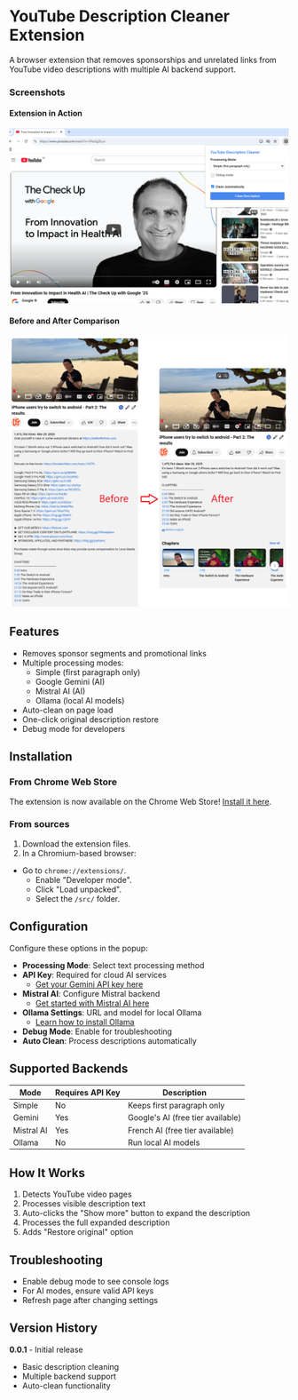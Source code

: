 # YouTube Description Cleaner Extension
A browser extension that removes sponsorships and unrelated links from YouTube video descriptions with multiple AI backend support.

### Screenshots

#### Extension in Action
![Screenshot of the extension in action](screenshots/screenshot1280_800.png)

#### Before and After Comparison
![Before and after comparison of a cleaned YouTube description](screenshots/before_after.png)

## Features

- Removes sponsor segments and promotional links
- Multiple processing modes:
  - Simple (first paragraph only)
  - Google Gemini (AI)
  - Mistral AI (AI)
  - Ollama (local AI models)
- Auto-clean on page load
- One-click original description restore
- Debug mode for developers

## Installation

### From Chrome Web Store

The extension is now available on the Chrome Web Store! [Install it here](https://chromewebstore.google.com/detail/youtube-description-rewri/bkifbmkpjodnagcldhlonpegnfolnlin).

### From sources

1. Download the extension files.
2. In a Chromium-based browser:
  - Go to `chrome://extensions/`.
    - Enable "Developer mode".
    - Click "Load unpacked".
    - Select the `/src/` folder.

## Configuration

Configure these options in the popup:

- **Processing Mode**: Select text processing method
- **API Key**: Required for cloud AI services
  - [Get your Gemini API key here](https://aistudio.google.com/app/apikey)
- **Mistral AI**: Configure Mistral backend
  - [Get started with Mistral AI here](https://docs.mistral.ai/getting-started/quickstart/)
- **Ollama Settings**: URL and model for local Ollama
  - [Learn how to install Ollama](https://ollama.ai)
- **Debug Mode**: Enable for troubleshooting
- **Auto Clean**: Process descriptions automatically

## Supported Backends

| Mode       | Requires API Key | Description                          |
|------------|------------------|--------------------------------------|
| Simple     | No               | Keeps first paragraph only           |
| Gemini     | Yes              | Google's AI (free tier available)    |
| Mistral AI | Yes              | French AI (free tier available)      |
| Ollama     | No               | Run local AI models                  |

## How It Works

1. Detects YouTube video pages
2. Processes visible description text
3. Auto-clicks the "Show more" button to expand the description
4. Processes the full expanded description
5. Adds "Restore original" option

## Troubleshooting

- Enable debug mode to see console logs
- For AI modes, ensure valid API keys
- Refresh page after changing settings

## Version History

**0.0.1** - Initial release
- Basic description cleaning
- Multiple backend support
- Auto-clean functionality